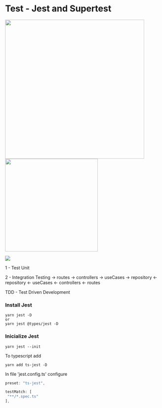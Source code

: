 # Test - Jest and Supertest
<img src="https://d34793v2cn2iyf.cloudfront.net/media/images/image00.width-1440.png" width="450px"> <img src="https://marsner.com/wp-content/uploads/test-driven-development-TDD.png" width="300px">

<img src="https://miro.medium.com/max/498/1*lqWygfNJqWQ4VCyjecQ6Eg.png" >

1 - Test Unit


2 - Integration Testing
-> routes -> controllers -> useCases -> repository
<- repository <- useCases <- controllers <- routes

TDD - Test Driven Development

### Install Jest
```
yarn jest -D
or
yarn jest @types/jest -D
```
### Inicialize Jest
```
yarn jest --init
```

To typescript add
```
yarn add ts-jest -D
```
In file 'jest.config.ts' configure
  ```ts
  preset: "ts-jest",
  
  testMatch: [
   "**/*.spec.ts"
  ],
  ```
